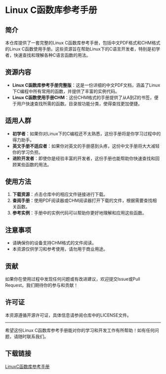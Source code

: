 # Linux C函数库参考手册

## 简介

本仓库提供了一套完整的Linux C函数库参考手册，包括中文PDF格式和CHM格式的Linux C函数使用手册。这些资源旨在帮助Linux下的C语言开发者，特别是初学者，快速查找和理解各种C语言函数的用法。

## 资源内容

- **Linux C函数库参考手册完整版**：这是一份详细的中文PDF文档，涵盖了Linux下C编程中所有常用的函数，并提供了丰富的实例代码。
- **Linux C函数使用手册CHM**：这份CHM格式的手册提供了从A到Z的书签，便于用户快速查找所需的函数。目录按功能分类，使得查找更加便捷。

## 适用人群

- **初学者**：如果你对Linux下的C编程还不太熟悉，这份手册将是你学习过程中的得力助手。
- **英文手册不适应者**：如果你对英文的手册感到头疼，这份中文手册将大大减轻你的学习负担。
- **进阶开发者**：即使你是经验丰富的开发者，这份手册也能帮助你快速查找和回顾某些函数的用法。

## 使用方法

1. **下载资源**：点击仓库中的相应文件链接进行下载。
2. **查阅手册**：使用PDF阅读器或CHM阅读器打开下载的文件，根据需要查找相关函数。
3. **参考实例**：手册中的实例代码可以帮助你更好地理解和应用这些函数。

## 注意事项

- 请确保你的设备支持CHM格式的文件阅读。
- 本资源仅供学习和参考使用，请勿用于商业用途。

## 贡献

如果你在使用过程中发现任何问题或有改进建议，欢迎提交Issue或Pull Request。我们期待你的参与和贡献！

## 许可证

本资源遵循开源许可证，具体信息请参阅仓库中的LICENSE文件。

---

希望这份Linux C函数库参考手册能对你的学习和开发工作有所帮助！如有任何问题，请随时联系我们。

## 下载链接

[LinuxC函数库参考手册](https://pan.quark.cn/s/38f95a97932b)